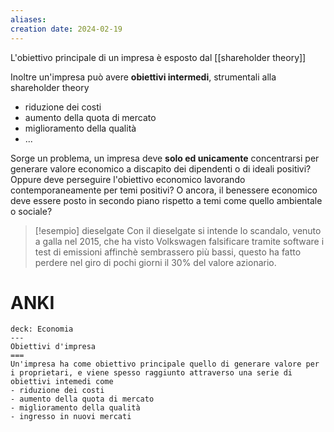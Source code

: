 ```yaml
---
aliases: 
creation date: 2024-02-19
---
```


L'obiettivo principale di un impresa è esposto dal [[shareholder theory]]

Inoltre un'impresa può avere **obiettivi intermedi**, strumentali alla shareholder theory
- riduzione dei costi
- aumento della quota di mercato
- miglioramento della qualità
- ...

Sorge un problema, un impresa deve **solo ed unicamente** concentrarsi per generare valore economico a discapito dei dipendenti o di ideali positivi? Oppure deve perseguire l'obiettivo economico lavorando contemporaneamente per temi positivi? O ancora, il benessere economico deve essere posto in secondo piano rispetto a temi come quello ambientale o sociale?

>[!esempio] dieselgate
>Con il dieselgate si intende lo scandalo, venuto a galla nel 2015, che ha visto Volkswagen falsificare tramite software i test di emissioni affinchè sembrassero più bassi, questo ha fatto perdere nel giro di pochi giorni il 30% del valore azionario. 

# ANKI

```anki
deck: Economia
---
Obiettivi d'impresa
===
Un'impresa ha come obiettivo principale quello di generare valore per i proprietari, e viene spesso raggiunto attraverso una serie di obiettivi intemedi come
- riduzione dei costi
- aumento della quota di mercato
- miglioramento della qualità
- ingresso in nuovi mercati
```
